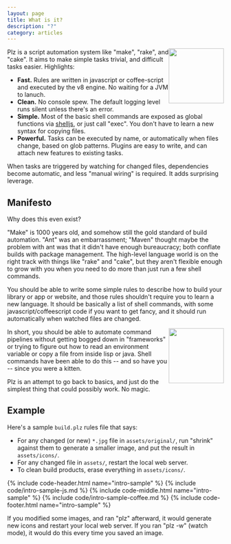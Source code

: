 ```yaml
---
layout: page
title: What is it?
description: "?"
category: articles
---
```


<img src="{{ site.baseurl }}/assets/images/plz-logo.png" width="128" style="float: right">

Plz is a script automation system like "make", "rake", and "cake". It aims to make simple tasks trivial, and difficult tasks easier. Highlights:

- **Fast.** Rules are written in javascript or coffee-script and executed by the v8 engine. No waiting for a JVM to lanuch.
- **Clean.** No console spew. The default logging level runs silent unless there's an error.
- **Simple.** Most of the basic shell commands are exposed as global functions via [shelljs](https://github.com/arturadib/shelljs), or just call "exec". You don't have to learn a new syntax for copying files.
- **Powerful.** Tasks can be executed by name, or automatically when files change, based on glob patterns. Plugins are easy to write, and can attach new features to existing tasks.

When tasks are triggered by watching for changed files, dependencies become automatic, and less "manual wiring" is required. It adds surprising leverage.


## <a name="manifesto"></a> Manifesto

Why does this even exist?

"Make" is 1000 years old, and somehow still the gold standard of build automation. "Ant" was an embarrassment; "Maven" thought maybe the problem with ant was that it didn't have enough bureaucracy; both conflate builds with package management. The high-level language world is on the right track with things like "rake" and "cake", but they aren't flexible enough to grow with you when you need to do more than just run a few shell commands.

You should be able to write some simple rules to describe how to build your library or app or website, and those rules shouldn't require you to learn a new language. It should be basically a list of shell commands, with some javascript/coffeescript code if you want to get fancy, and it should run automatically when watched files are changed.

<img src="{{ site.baseurl }}/assets/images/no-magic.png" width="128" style="float: right">

In short, you should be able to automate command pipelines without getting bogged down in "frameworks" or trying to figure out how to read an environment variable or copy a file from inside lisp or java. Shell commands have been able to do this -- and so have you -- since you were a kitten.

Plz is an attempt to go back to basics, and just do the simplest thing that could possibly work. No magic.


## <a name="example"></a> Example

Here's a sample `build.plz` rules file that says:

- For any changed (or new) `*.jpg` file in `assets/original/`, run "shrink" against them to generate a smaller image, and put the result in `assets/icons/`.
- For any changed file in `assets/`, restart the local web server.
- To clean build products, erase everything in `assets/icons/`.

{% include code-header.html name="intro-sample" %}
{% include code/intro-sample-js.md %}
{% include code-middle.html name="intro-sample" %}
{% include code/intro-sample-coffee.md %}
{% include code-footer.html name="intro-sample" %}

If you modified some images, and ran "plz" afterward, it would generate new icons and restart your local web server. If you ran "plz -w" (watch mode), it would do this every time you saved an image.
